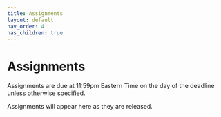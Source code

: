 ```yaml
---
title: Assignments
layout: default
nav_order: 4
has_children: true
---
```


# Assignments

Assignments are due at 11:59pm Eastern Time on the day of the deadline unless otherwise specified.

Assignments will appear here as they are released.
